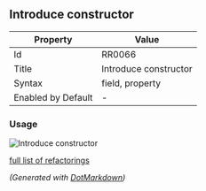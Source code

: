 ## Introduce constructor

| Property           | Value                 |
| ------------------ | --------------------- |
| Id                 | RR0066                |
| Title              | Introduce constructor |
| Syntax             | field, property       |
| Enabled by Default | \-                    |

### Usage

![Introduce constructor](../../images/refactorings/IntroduceConstructor.png)

[full list of refactorings](Refactorings.md)

*\(Generated with [DotMarkdown](http://github.com/JosefPihrt/DotMarkdown)\)*